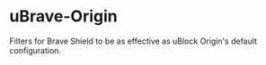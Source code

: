 # uBrave-Origin
Filters for Brave Shield to be as effective as uBlock Origin's default configuration.
